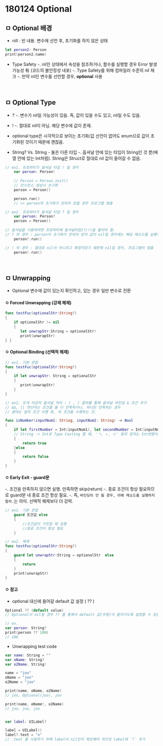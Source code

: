 
# 180124 Optional

## ㅁ Optional 배경

- nill : 빈 내용. 변수에 선언 후, 초기화를 하지 않은 상태
``` swift
let person2: Person
print(person2.name)
```

- Type Safety
    -. nil인 상태에서 속성을 참조하거나, 함수를 실행할 경우 Error 발생 가능성 有 (코드의 불안정성 내포)
    -. Type Safety를 위해 컴파일러 수준의 nil 체크
    -. 만약 nil인 변수를 선언할 경우, **optional** 사용

<br>

## ㅁ Optional Type
- ? 
    -. 변수가 nil일 가능성이 있음. 즉, 값이 있을 수도 있고, nil일 수도 있음.

- !
    -. 절대로 nil이 아님. 해당 변수에 값이 존재.

- optional type은 시각적으로 보이는 초기화/값 선언이 없어도 enum으로 값이 초기화된 것이기 때문에 괜찮음.
- String? Vs. String - 둘은 다른 타입
    -. 옵셔널 안에 있는 타입이 String인 것 뿐(배열 안에 있는 Int처럼). String은 Struct로 절대로 nil 값이 들어갈 수 없음.

```swift
// ex1. 프로퍼티가 옵셔널 타입 ! 일 경우
    var person: Person!
    
    // Person = Person.init()
    // 인스턴스 생성시 초기화
    person = Person()

    person.run()
    // >> person의 초기화가 안되어 있을 경우 프로그램 멈춤

// ex2. 프로퍼티가 옵셔널 타입 ? 일 경우
    var person: Person?
    person = Person()
    
// 옵셔널을 사용하려면 프로퍼티에 옵셔널타입(?/!)을 붙어야 함.
// ? 의 경우 : person이 초기화가 안되어 있어 값이 nil일 경우에는 해당 메소드를 실행하지 않음(건너뜀)
    person?.run()

// ! 의 경우 : 절대로 nil이 아니라고 확정지었기 때문에 nil일 경우, 프로그램이 멈춤
    person!.run()
```

<br>

## ㅁ Unwrapping
- Optional 변수에 값이 있는지 확인하고, 있는 경우 일반 변수로 전환

#### ㅇ Forced Unwrapping (강제 해제)
``` swift
func testFuc(optionalStr:String?)
{
    if optionalStr != nil
    {
       let unwrapStr:String = optionalStr!
       print(unwrapStr)
} }
```

#### ㅇ  Optional Binding (선택적 해제)
``` swift
// ex1. 기본 문법
func testFuc(optionalStr:String?)
{
    if let unwrapStr: String = optionalStr
    {
       print(unwrapStr)
    }
} 

// ex2. 두개 이상의 옵셔널 처리 : ( , ) 콤마를 통해 옵셔널 바인딩 & 조건 추가
// &&, || 연산자는 조건을 둘 다 만족하거나, 하나만 만족하는 경우
// 콤마는 앞의 조건 이행 후, 뒤 조건을 수행하는 것.

func isNumber(inputNum1: String, inputNum2: String) -> Bool
{
    if let firstNumber = Int(inputNum1), let secondNumber = Int(inputNum2)
    // String -> Int로 Type Casting 할 때, 'ㄱ, ㄴ, ㄷ' 등의 문자는 Int변환이 어렵기 때문에 변환시, 자동으로 Int? 를 받음.
    {
        return true
    }else
    {
        return false
    }
}
```

#### ㅇ  Early Exit - guard문
-. 조건을 만족하지 않으면 실행. 만족하면 skip(return)
-. 종료 조건이 항상 필요하므로 guard문 내 종료 조건 항상 필요. 
-. 즉, `바인딩이 안 될 경우, 아예 메소드를 실행하지 말라.`는 의미. 선택적 해제보다 더 강력.

``` swift
// ex1. 기본 문법
    guard 조건값 else
    { 
        //조건값이 거짓일 때 실행
        //종료 조건이 항상 필요
    }

// ex2. 예제
func testFuc(optionalStr:String?)
{
    guard let unwrapStr:String = optionalStr  else
    {
        return
    }
    print(unwrapStr)
}
```

#### ㅇ  참고
- optional 대신에 들어갈 default 값 설정 ( ?? )
``` swift
Optional ?? (default value) 
// Optional이 nil일 경우 ?? 를 통해서 default 값(우항)이 들어가도록 설정할 수 있음.

// ex.
var person: String?
print(person ?? 100)
// 100
```

- Unwrapping test code
``` swift
var name: String = ""
var oName: String?
var o2Name: String!

name = "joo"
oName = "joo"
o2Name = "joo"

print(name, oName, o2Name)
// joo, Optional(joo), joo

print(name, oName!, o2Name)
// joo, joo, joo


var label: UILabel?

label = UILabel()
label?.text = "o"
// .text 를 사용하기 위해 label이 nil인지 확인해야 하므로 label에 `?` 추가

```